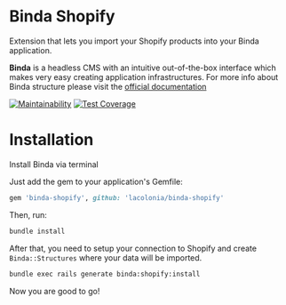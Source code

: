 # Binda Shopify
Extension that lets you import your Shopify products into your Binda application.

**Binda** is a headless CMS with an intuitive out-of-the-box interface which makes very easy creating application infrastructures. For more info about Binda structure please visit the [official documentation](http://www.rubydoc.info/gems/binda)

[![Maintainability](https://api.codeclimate.com/v1/badges/00f7b3a4bb33ea7637c2/maintainability)](https://codeclimate.com/github/lacolonia/binda-shopify/maintainability)
[![Test Coverage](https://api.codeclimate.com/v1/badges/00f7b3a4bb33ea7637c2/test_coverage)](https://codeclimate.com/github/lacolonia/binda-shopify/test_coverage)

# Installation

Install Binda via terminal

Just add the gem to your application's Gemfile:

```ruby
gem 'binda-shopify', github: 'lacolonia/binda-shopify'
```

Then, run:

```bash
bundle install
```

After that, you need to setup your connection to Shopify and create `Binda::Structures` where your data will be imported.

```bash
bundle exec rails generate binda:shopify:install
```

Now you are good to go!
